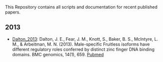 This Repository contains all scripts and documentation for recent published papers.

## 2013
* [Dalton_2013](https://github.com/McIntyre-Lab/papers/tree/master/dalton_2013):
Dalton, J. E., Fear, J. M., Knott, S., Baker, B. S., McIntyre, L. M.,
& Arbeitman, M. N. (2013). Male-specific Fruitless isoforms have different
regulatory roles conferred by distinct zinc finger DNA binding domains. BMC
genomics, 14(1), 659. [Pubmed](http://www.ncbi.nlm.nih.gov/pubmed/24074028)

